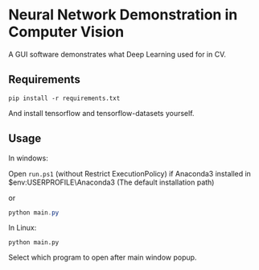 
# Neural Network Demonstration in Computer Vision

A GUI software demonstrates what Deep Learning used for in CV.

## Requirements

```shell script
pip install -r requirements.txt
```

And install tensorflow and tensorflow-datasets yourself.

## Usage

In windows:

Open `run.ps1` (without Restrict ExecutionPolicy) if Anaconda3 installed in $env:USERPROFILE\Anaconda3 (The default installation path)

or

```powershell
python main.py
```

In Linux:

```shell script
python main.py
```

Select which program to open after main window popup.
